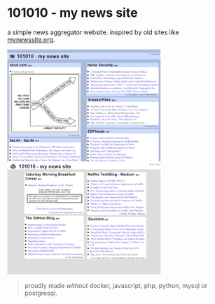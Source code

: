 # 101010 - my news site

a simple news aggregator website. inspired by old sites like [mynewssite.org](https://web.archive.org/web/*/mynewssite.org).

![blue 101010](./assets/./img/blue-101010.png)
![flat planet](./assets/./img/flat-planet.png)

> proudly made *without* docker, javascript, php, python, mysql or postgresql.
